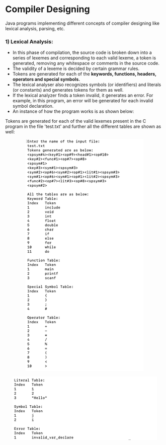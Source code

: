 # Compiler Designing
Java programs implementing different concepts of compiler designing like lexical analysis, parsing, etc.

### 1) Lexical Analysis: ###
- In this phase of compilation, the source code is broken down into a series of lexemes and corresponding to each valid lexeme, a token is generated, removing any whitespace or comments in the source code.
- The validity of a lexeme is decided by certain grammar rules.
- Tokens are generated for each of the **keywords, functions, headers, operators and special symbols.**
- The lexical analyser also recognizes symbols (or identifiers) and literals (or constants) and generates tokens for them as well. 
- If the lexical analyzer finds a token invalid, it generates an error. For example, in this program, an error will be generated for each invalid symbol declaration.
- An instance of how the program works is as shown below:

Tokens are generated for each of the valid lexemes present in the C program in the file 'test.txt' and further all the different tables are shown as well:

<p align="center">
  <img src="https://github.com/shamilee05/Compiler-Designing/blob/master/Lexical%20Analyzer/Lexical_1.png">
</p>

<p align="center">
  <img src="https://github.com/shamilee05/Compiler-Designing/blob/master/Lexical%20Analyzer/Lexical_2.png">
</p>
